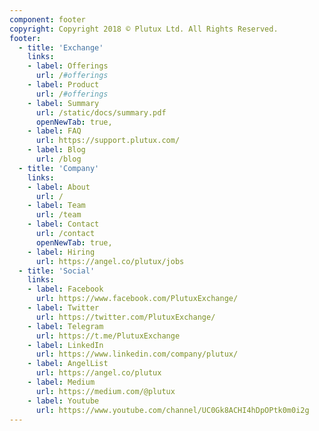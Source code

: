 ```yaml
---
component: footer
copyright: Copyright 2018 © Plutux Ltd. All Rights Reserved.
footer:
  - title: 'Exchange'
    links: 
    - label: Offerings
      url: /#offerings
    - label: Product
      url: /#offerings
    - label: Summary
      url: /static/docs/summary.pdf
      openNewTab: true,
    - label: FAQ
      url: https://support.plutux.com/
    - label: Blog
      url: /blog
  - title: 'Company'
    links: 
    - label: About
      url: /
    - label: Team
      url: /team
    - label: Contact
      url: /contact
      openNewTab: true,
    - label: Hiring
      url: https://angel.co/plutux/jobs
  - title: 'Social'
    links: 
    - label: Facebook
      url: https://www.facebook.com/PlutuxExchange/
    - label: Twitter
      url: https://twitter.com/PlutuxExchange/
    - label: Telegram
      url: https://t.me/PlutuxExchange
    - label: LinkedIn
      url: https://www.linkedin.com/company/plutux/
    - label: AngelList
      url: https://angel.co/plutux
    - label: Medium
      url: https://medium.com/@plutux
    - label: Youtube
      url: https://www.youtube.com/channel/UC0Gk8ACHI4hDpOPtk0m0i2g
---
```

